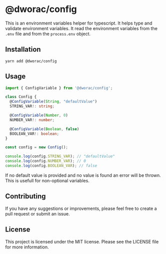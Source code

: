 # @dworac/config

This is an environment variables helper for typescript. It helps type and validate environment variables.
It read the environment variables from the `.env` file and from the `process.env` object.

## Installation

```shell
yarn add @dworac/config
```

## Usage

```typescript
import { ConfigVariable } from '@dworac/config';

class Config {
  @ConfigVariable(String, "defaultValue")
  STRING_VAR!: string;

  @ConfigVariable(Number, 0)
  NUMBER_VAR!: number;

  @ConfigVariable(Boolean, false)
  BOOLEAN_VAR!: boolean;
}

const config = new Config();

console.log(config.STRING_VAR); // "defaultValue"
console.log(config.NUMBER_VAR); // 0
console.log(config.BOOLEAN_VAR); // false
```

If no default value is provided and no value is found an error will be thrown. This is usefull for non-optional variables.

## Contributing
If you have any suggestions or improvements, please feel free to create a pull request or submit an issue.

## License
This project is licensed under the MIT license. Please see the LICENSE file for more information.


